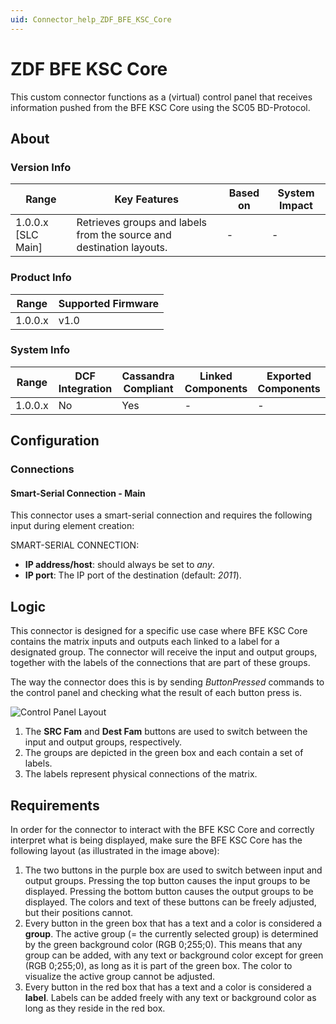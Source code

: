 ```yaml
---
uid: Connector_help_ZDF_BFE_KSC_Core
---
```


# ZDF BFE KSC Core

This custom connector functions as a (virtual) control panel that receives information pushed from the BFE KSC Core using the SC05 BD-Protocol.

## About

### Version Info

| Range              | Key Features                                                         | Based on | System Impact |
|--------------------|----------------------------------------------------------------------|----------|---------------|
| 1.0.0.x [SLC Main] | Retrieves groups and labels from the source and destination layouts. | -        | -             |

### Product Info

| Range   | Supported Firmware |
|---------|--------------------|
| 1.0.0.x | v1.0               |

### System Info

| Range     | DCF Integration     | Cassandra Compliant     | Linked Components     | Exported Components     |
|-----------|---------------------|-------------------------|-----------------------|-------------------------|
| 1.0.0.x   | No                  | Yes                     | -                     | -                       |

## Configuration

### Connections

#### Smart-Serial Connection - Main

This connector uses a smart-serial connection and requires the following input during element creation:

SMART-SERIAL CONNECTION:

- **IP address/host**: should always be set to *any*.
- **IP port**: The IP port of the destination (default: *2011*).

## Logic

This connector is designed for a specific use case where BFE KSC Core contains the matrix inputs and outputs each linked to a label for a designated group. The connector will receive the input and output groups, together with the labels of the connections that are part of these groups.

The way the connector does this is by sending *ButtonPressed* commands to the control panel and checking what the result of each button press is.

![Control Panel Layout](~/connector/images/ZDF_BFE_KSC_Core_ControlManager.png)

1. The **SRC Fam** and **Dest Fam** buttons are used to switch between the input and output groups, respectively.
1. The groups are depicted in the green box and each contain a set of labels.
1. The labels represent physical connections of the matrix.

## Requirements

In order for the connector to interact with the BFE KSC Core and correctly interpret what is being displayed, make sure the BFE KSC Core has the following layout (as illustrated in the image above):

1. The two buttons in the purple box are used to switch between input and output groups. Pressing the top button causes the input groups to be displayed. Pressing the bottom button causes the output groups to be displayed. The colors and text of these buttons can be freely adjusted, but their positions cannot.
1. Every button in the green box that has a text and a color is considered a **group**. The active group (= the currently selected group) is determined by the green background color (RGB 0;255;0). This means that any group can be added, with any text or background color except for green (RGB 0;255;0), as long as it is part of the green box. The color to visualize the active group cannot be adjusted.
1. Every button in the red box that has a text and a color is considered a **label**. Labels can be added freely with any text or background color as long as they reside in the red box.
